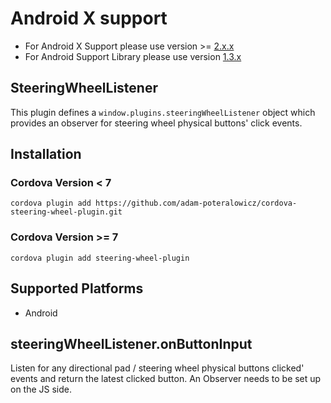 # Android X support
- For Android X Support please use version >= [2.x.x](https://www.npmjs.com/package/com-darryncampbell-cordova-plugin-intent/v/2.0.0) 
- For Android Support Library please use version [1.3.x](https://www.npmjs.com/package/com-darryncampbell-cordova-plugin-intent/v/1.3.0)

## SteeringWheelListener
This plugin defines a `window.plugins.steeringWheelListener` object which provides an observer for steering wheel physical buttons' click events.

## Installation

### Cordova Version < 7
    cordova plugin add https://github.com/adam-poteralowicz/cordova-steering-wheel-plugin.git

### Cordova Version >= 7
    cordova plugin add steering-wheel-plugin

## Supported Platforms
- Android

## steeringWheelListener.onButtonInput
Listen for any directional pad / steering wheel physical buttons clicked' events and return the latest clicked button. 
An Observer needs to be set up on the JS side.